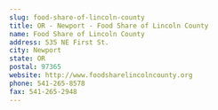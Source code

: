 ```yaml
---
slug: food-share-of-lincoln-county
title: OR - Newport - Food Share of Lincoln County
name: Food Share of Lincoln County
address: 535 NE First St.
city: Newport
state: OR
postal: 97365
website: http://www.foodsharelincolncounty.org
phone: 541-265-8578
fax: 541-265-2948
---
```

